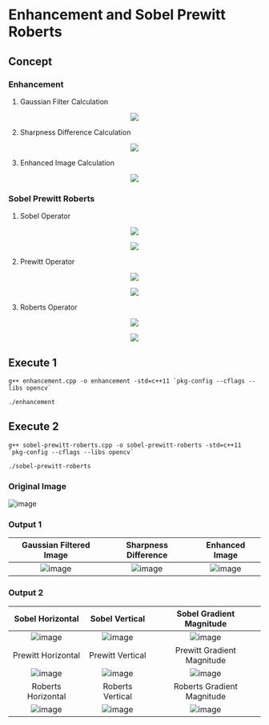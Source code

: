 # Enhancement and Sobel Prewitt Roberts

## Concept
### Enhancement
1. Gaussian Filter Calculation

<p align="center">
<img src="https://github.com/yantong0116/C-Cpp-Learning/assets/51469882/b6126583-33e0-45ff-a430-ed45b57064c0"/>
</p>

2. Sharpness Difference Calculation

<p align="center">
<img src="https://github.com/yantong0116/C-Cpp-Learning/assets/51469882/fe0349ff-04e1-4694-9063-7f61099541ca"/>
</p>

3. Enhanced Image Calculation
<p align="center">
<img src="https://github.com/yantong0116/C-Cpp-Learning/assets/51469882/d81ffeb7-ae30-44af-93fc-8a72c8aa97ed"/>
</p>

### Sobel Prewitt Roberts
1. Sobel Operator
<p align="center">
<img src="https://github.com/yantong0116/C-Cpp-Learning/assets/51469882/cd103deb-96e6-4476-af5d-53bcb59c5f96"/>
</p>

<p align="center">
<img src="https://github.com/yantong0116/C-Cpp-Learning/assets/51469882/f2b5e061-303a-497b-9011-2a08a565f6df"/>
</p>

2. Prewitt Operator
<p align="center">
<img src="https://github.com/yantong0116/C-Cpp-Learning/assets/51469882/04e41134-2d88-4ee6-80a7-c27340a65c0b"/>
</p>

<p align="center">
<img src="https://github.com/yantong0116/C-Cpp-Learning/assets/51469882/d63ffa9d-0728-41c8-87d3-4f30421928c2"/>
</p>

3. Roberts Operator
<p align="center">
<img src="https://github.com/yantong0116/C-Cpp-Learning/assets/51469882/1c0426c7-12e1-44b4-9e70-941feeffa318"/>
</p>

<p align="center">
<img src="https://github.com/yantong0116/C-Cpp-Learning/assets/51469882/daf301bb-0d1d-4d15-854d-5dcb366236b9"/>
</p>

## Execute 1
```
g++ enhancement.cpp -o enhancement -std=c++11 `pkg-config --cflags --libs opencv`
```
```
./enhancement
```

## Execute 2
```
g++ sobel-prewitt-roberts.cpp -o sobel-prewitt-roberts -std=c++11 `pkg-config --cflags --libs opencv`
```
```
./sobel-prewitt-roberts
```


### Original Image
![image](https://github.com/yantong0116/C-Cpp-Learning/assets/51469882/33b28bcc-de29-4918-be2f-e9176aed63db)

### Output 1
| Gaussian Filtered Image | Sharpness Difference | Enhanced Image |
| :---: | :---: | :---: |
| ![image](https://github.com/yantong0116/C-Cpp-Learning/assets/51469882/c14b8667-b93e-4922-8909-2883f699fa4c) | ![image](https://github.com/yantong0116/C-Cpp-Learning/assets/51469882/8787e0bd-2481-4994-90dd-936710e0864e) | ![image](https://github.com/yantong0116/C-Cpp-Learning/assets/51469882/b1e85932-ca32-4689-916c-abaa7ee3bd4b) |

### Output 2
| Sobel Horizontal | Sobel Vertical | Sobel Gradient Magnitude | 
| :---: | :---: | :---: |
| ![image](https://github.com/yantong0116/C-Cpp-Learning/assets/51469882/26019d75-e006-45d5-8c11-85c33cd101cd) | ![image](https://github.com/yantong0116/C-Cpp-Learning/assets/51469882/8235c55b-a34d-452b-9f35-fd9b0cae7d9a) | ![image](https://github.com/yantong0116/C-Cpp-Learning/assets/51469882/7638f818-7b64-408f-a3b7-ad9b94a05865) |
| Prewitt Horizontal | Prewitt Vertical | Prewitt Gradient Magnitude | 
| ![image](https://github.com/yantong0116/C-Cpp-Learning/assets/51469882/dfbb2f5f-fb6b-4003-baa2-6f5db8141c56) | ![image](https://github.com/yantong0116/C-Cpp-Learning/assets/51469882/dfc26a62-aa07-4cb6-a1ce-30e8b23a1115) | ![image](https://github.com/yantong0116/C-Cpp-Learning/assets/51469882/af563833-6500-4e3f-922a-b299c3d9a770) |
| Roberts Horizontal | Roberts Vertical | Roberts Gradient Magnitude |
| ![image](https://github.com/yantong0116/C-Cpp-Learning/assets/51469882/0765accb-3087-4c94-a0eb-26b371a6f49c) | ![image](https://github.com/yantong0116/C-Cpp-Learning/assets/51469882/49ec83a4-e391-4c9a-9454-12209b9af1bc) | ![image](https://github.com/yantong0116/C-Cpp-Learning/assets/51469882/380c157d-9abb-44a0-9356-01d225940662) |







